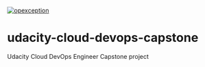[![opexception](https://circleci.com/gh/opexception/udacity-microservices.svg?style=shield)](https://app.circleci.com/pipelines/github/opexception/udacity-cloud-devops-capstone)
# udacity-cloud-devops-capstone
Udacity Cloud DevOps Engineer Capstone project
